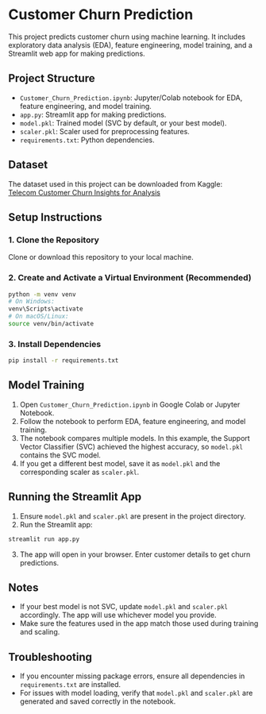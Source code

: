 # Customer Churn Prediction

This project predicts customer churn using machine learning. It includes exploratory data analysis (EDA), feature engineering, model training, and a Streamlit web app for making predictions.

## Project Structure

- `Customer_Churn_Prediction.ipynb`: Jupyter/Colab notebook for EDA, feature engineering, and model training.
- `app.py`: Streamlit app for making predictions.
- `model.pkl`: Trained model (SVC by default, or your best model).
- `scaler.pkl`: Scaler used for preprocessing features.
- `requirements.txt`: Python dependencies.

## Dataset

The dataset used in this project can be downloaded from Kaggle:  
[Telecom Customer Churn Insights for Analysis](https://www.kaggle.com/datasets/abdullah0a/telecom-customer-churn-insights-for-analysis/data)

## Setup Instructions

### 1. Clone the Repository

Clone or download this repository to your local machine.

### 2. Create and Activate a Virtual Environment (Recommended)

```bash
python -m venv venv
# On Windows:
venv\Scripts\activate
# On macOS/Linux:
source venv/bin/activate
```

### 3. Install Dependencies

```bash
pip install -r requirements.txt
```

## Model Training

1. Open `Customer_Churn_Prediction.ipynb` in Google Colab or Jupyter Notebook.
2. Follow the notebook to perform EDA, feature engineering, and model training.
3. The notebook compares multiple models. In this example, the Support Vector Classifier (SVC) achieved the highest accuracy, so `model.pkl` contains the SVC model.
4. If you get a different best model, save it as `model.pkl` and the corresponding scaler as `scaler.pkl`.

## Running the Streamlit App

1. Ensure `model.pkl` and `scaler.pkl` are present in the project directory.
2. Run the Streamlit app:

```bash
streamlit run app.py
```

3. The app will open in your browser. Enter customer details to get churn predictions.

## Notes

- If your best model is not SVC, update `model.pkl` and `scaler.pkl` accordingly. The app will use whichever model you provide.
- Make sure the features used in the app match those used during training and scaling.

## Troubleshooting

- If you encounter missing package errors, ensure all dependencies in `requirements.txt` are installed.
- For issues with model loading, verify that `model.pkl` and `scaler.pkl` are generated and saved correctly in the notebook.
